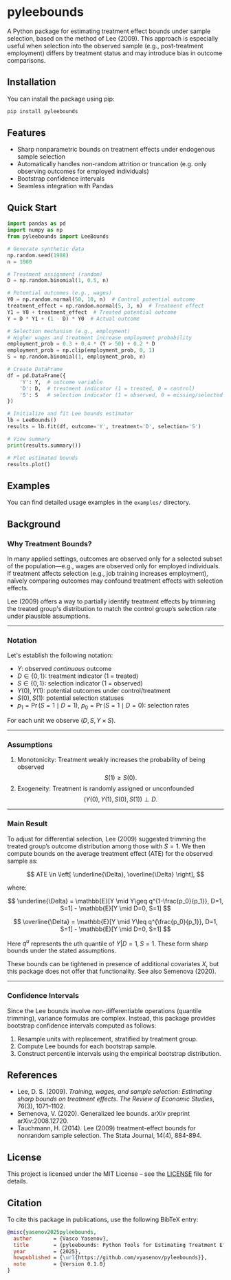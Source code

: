 
# pyleebounds

A Python package for estimating treatment effect bounds under sample selection, based on the method of Lee (2009). This approach is especially useful when selection into the observed sample (e.g., post-treatment employment) differs by treatment status and may introduce bias in outcome comparisons.

## Installation

You can install the package using pip:

```bash
pip install pyleebounds
````

## Features

* Sharp nonparametric bounds on treatment effects under endogenous sample selection
* Automatically handles non-random attrition or truncation (e.g. only observing outcomes for employed individuals)
* Bootstrap confidence intervals
* Seamless integration with Pandas

## Quick Start

```python
import pandas as pd
import numpy as np
from pyleebounds import LeeBounds

# Generate synthetic data
np.random.seed(1988)
n = 1000

# Treatment assignment (random)
D = np.random.binomial(1, 0.5, n)

# Potential outcomes (e.g., wages)
Y0 = np.random.normal(50, 10, n)  # Control potential outcome
treatment_effect = np.random.normal(5, 3, n)  # Treatment effect
Y1 = Y0 + treatment_effect  # Treated potential outcome
Y = D * Y1 + (1 - D) * Y0  # Actual outcome

# Selection mechanism (e.g., employment)
# Higher wages and treatment increase employment probability
employment_prob = 0.3 + 0.4 * (Y > 50) + 0.2 * D
employment_prob = np.clip(employment_prob, 0, 1)
S = np.random.binomial(1, employment_prob, n)

# Create DataFrame
df = pd.DataFrame({
    'Y': Y,  # outcome variable
    'D': D,  # treatment indicator (1 = treated, 0 = control)
    'S': S   # selection indicator (1 = observed, 0 = missing/selected out)
})

# Initialize and fit Lee bounds estimator
lb = LeeBounds()
results = lb.fit(df, outcome='Y', treatment='D', selection='S')

# View summary
print(results.summary())

# Plot estimated bounds
results.plot()
```

## Examples

You can find detailed usage examples in the  `examples/` directory.

## Background

### Why Treatment Bounds?

In many applied settings, outcomes are observed only for a selected subset of the population—e.g., wages are observed only for employed individuals. If treatment affects selection (e.g., job training increases employment), naïvely comparing outcomes may confound treatment effects with selection effects.

Lee (2009) offers a way to partially identify treatment effects by trimming the treated group's distribution to match the control group’s selection rate under plausible assumptions.

---

### Notation

Let's establish the following notation:

* $Y$: observed *continuous* outcome
* $D \in \{0,1\}$: treatment indicator (1 = treated)
* $S \in \{0,1\}$: selection indicator (1 = observed)
* $Y(0), Y(1)$: potential outcomes under control/treatment
* $S(0), S(1)$: potential selection statuses
* $p_1 = \Pr(S=1 \mid D=1)$, $p_0 = \Pr(S=1 \mid D=0)$: selection rates

For each unit we observe $\left(D, S, Y\times S \right)$. 

---

### Assumptions

1. Monotonicity: Treatment weakly increases the probability of being observed $$S(1)\geq S(0).$$
2. Exogeneity: Treatment is randomly assigned or unconfounded $$\left(Y(0),Y(1),S(0),S(1)\right) \perp D.$$

---

### Main Result

To adjust for differential selection, Lee (2009) suggested trimming the treated group’s outcome distribution among those with $S=1$. We then compute bounds on the average treatment effect (ATE) for the observed sample as:

$$
ATE \in \left[ \underline{\Delta}, \overline{\Delta} \right],
$$

where:

$$
\underline{\Delta} = \mathbb{E}[Y \mid Y\geq q^{1-\frac{p_0}{p_1}}, D=1, S=1] - \mathbb{E}[Y \mid D=0, S=1]
$$

$$
\overline{\Delta} = \mathbb{E}[Y \mid Y\leq q^{\frac{p_0}{p_1}}, D=1, S=1] - \mathbb{E}[Y \mid D=0, S=1]
$$

Here $q^{u}$ represents the $u$th quantile of $Y|D=1,S=1$. These form sharp bounds under the stated assumptions.

These bounds can be tightened in presence of additional covariates $X$, but this package does not offer that functionality. See also Semenova (2020).

---

### Confidence Intervals

Since the Lee bounds involve non-differentiable operations (quantile trimming), variance formulas are complex. Instead, this package provides bootstrap confidence intervals computed as follows:

1. Resample units with replacement, stratified by treatment group.
2. Compute Lee bounds for each bootstrap sample.
3. Construct percentile intervals using the empirical bootstrap distribution.

## References

* Lee, D. S. (2009). *Training, wages, and sample selection: Estimating sharp bounds on treatment effects*. *The Review of Economic Studies*, 76(3), 1071–1102.
* Semenova, V. (2020). Generalized lee bounds. arXiv preprint arXiv:2008.12720.
* Tauchmann, H. (2014). Lee (2009) treatment-effect bounds for nonrandom sample selection. The Stata Journal, 14(4), 884-894.

## License

This project is licensed under the MIT License – see the [LICENSE](LICENSE) file for details.

## Citation

To cite this package in publications, use the following BibTeX entry:

```bibtex
@misc{yasenov2025pyleebounds,
  author       = {Vasco Yasenov},
  title        = {pyleebounds: Python Tools for Estimating Treatment Effect Bounds under Sample Selection},
  year         = {2025},
  howpublished = {\url{https://github.com/vyasenov/pyleebounds}},
  note         = {Version 0.1.0}
}
```